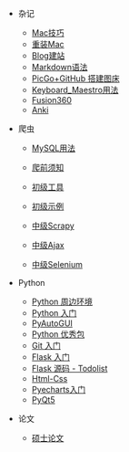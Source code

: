 * 杂记
  
  * [Mac技巧](Sai_FootPrint/Mac_Skills.md)
  * [重装Mac](Sai_FootPrint/0_ReinstallSystem.md)
  * [Blog建站](Sai_FootPrint/0_BuildBlog.md)
  * [Markdown语法](Sai_FootPrint/0_MarkdownUsage.md)
  * [PicGo+GitHub 搭建图床](Sai_FootPrint/0_PicGo_GitHub.md)
  * [Keyboard_Maestro用法](Sai_FootPrint/Keyboard_Maestro.md)
  * [Fusion360](Sai_FootPrint/0_AutodeskFusion360.md)
  * [Anki](Sai_FootPrint/3_anki.md)
  
* 爬虫
  
  * [MySQL用法](Sai_FootPrint/2_MySQL.md)
  
  * [爬前须知](Sai_FootPrint/2_WebCrawlerTutorial.md)
  
  * [初级工具](Sai_FootPrint/2_WebCrawlerBasicTool.md)
  
  * [初级示例](Sai_FootPrint/2_WebCrawlerBasicCase.md)
  
  * [中级Scrapy](Sai_FootPrint/2_WebCrawlerScrapy.md)
  
  * [中级Ajax](Sai_FootPrint/2_WebCrawlerAjax.md)
  
  * [中级Selenium](Sai_FootPrint/2_WebCrawlerSelenium.md)

* Python
  
  * [Python 周边环境](Sai_FootPrint/1_PythonEnvironment.md)
  * [Python 入门](Sai_FootPrint/1_PythonTutorial.md)
  * [PyAutoGUI](Sai_FootPrint/PyAutoGUI.md)
  * [Python 优秀包](Sai_FootPrint/1_PythonModule.md)
  * [Git 入门](Sai_FootPrint/1_GitStudy.md)
  * [Flask 入门](Sai_FootPrint/1_Flask_1_Tutorial.md)
  * [Flask 源码 - Todolist](Sai_FootPrint/1_Flask_2_Todolist.md)
  * [Html-Css](Sai_FootPrint/1_html_css.md)
  * [Pyecharts入门](Sai_FootPrint/1_Pyecharts.md)
  * [PyQt5](Sai_FootPrint/1_PyQt5.md)

* 论文
  
  * [硕士论文](Sai_FootPrint/4_MasterThesis.md)
    
    
